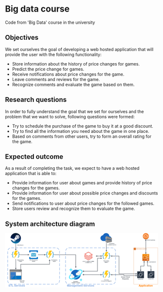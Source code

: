 # Big data course

Code from 'Big Data' course in the university

## Objectives

We set ourselves the goal of developing a web hosted application that will provide the user with the following functionality:
 - Store information about the history of price changes for games.
 - Predict the price change for games.
 - Receive notifications about price changes for the game.
 - Leave comments and reviews for the game.
 - Recognize comments and evaluate the game based on them.

## Research questions

In order to fully understand the goal that we set for ourselves and the problem that we want to solve, following questions were formed:
 - Try to schedule the purchase of the game to buy it at a good discount.
 - Try to find all the information you need about the game in one place.
 - Based on comments from other users, try to form an overall rating for the game.

## Expected outcome

As a result of completing the task, we expect to have a web hosted application that is able to:
 - Provide information for user about games and provide history of price changes for the games.
 - Provide information for user about possible price changes and discounts for the games.
 - Send notifications to user about price changes for the followed games.
 - Store users review and recognize them to evaluate the game.

 ## System architecture diagram

 ![Documentation](./docs/project_diagram.png)

